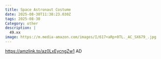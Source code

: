 ```yaml
---
title: Space Astronaut Costume
date: 2025-08-30T11:38:23.030Z
tags: 2025-08-30
Category: other
description: |
  49.xx
image: https://m.media-amazon.com/images/I/617+aRp+0TL._AC_SX679_.jpg
---
```

https://amzlink.to/az0LxEycngZw1
AD